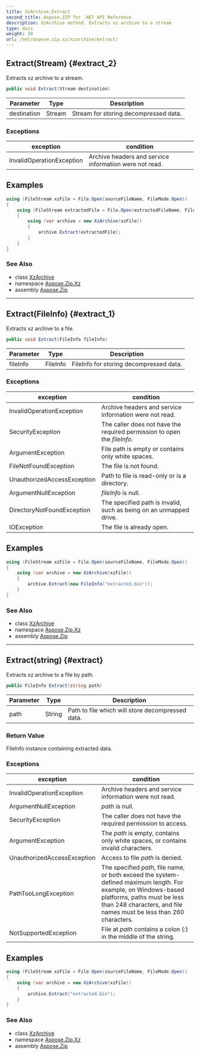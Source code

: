 ```yaml
---
title: XzArchive.Extract
second_title: Aspose.ZIP for .NET API Reference
description: XzArchive method. Extracts xz archive to a stream
type: docs
weight: 30
url: /net/aspose.zip.xz/xzarchive/extract/
---
```

## Extract(Stream) {#extract_2}

Extracts xz archive to a stream.

```csharp
public void Extract(Stream destination)
```

| Parameter | Type | Description |
| --- | --- | --- |
| destination | Stream | Stream for storing decompressed data. |

### Exceptions

| exception | condition |
| --- | --- |
| InvalidOperationException | Archive headers and service information were not read. |

## Examples

```csharp
using (FileStream xzFile = File.Open(sourceFileName, FileMode.Open))
{
    using (FileStream extractedFile = File.Open(extractedFileName, FileMode.Create))
    {
        using (var archive = new XzArchive(xzFile))
        {
            archive.Extract(extractedFile);
        }
    }
}
```

### See Also

* class [XzArchive](../)
* namespace [Aspose.Zip.Xz](../../xzarchive/)
* assembly [Aspose.Zip](../../../)

---

## Extract(FileInfo) {#extract_1}

Extracts xz archive to a file.

```csharp
public void Extract(FileInfo fileInfo)
```

| Parameter | Type | Description |
| --- | --- | --- |
| fileInfo | FileInfo | FileInfo for storing decompressed data. |

### Exceptions

| exception | condition |
| --- | --- |
| InvalidOperationException | Archive headers and service information were not read. |
| SecurityException | The caller does not have the required permission to open the *fileInfo*. |
| ArgumentException | File path is empty or contains only white spaces. |
| FileNotFoundException | The file is not found. |
| UnauthorizedAccessException | Path to file is read-only or is a directory. |
| ArgumentNullException | *fileInfo* is null. |
| DirectoryNotFoundException | The specified path is invalid, such as being on an unmapped drive. |
| IOException | The file is already open. |

## Examples

```csharp
using (FileStream xzFile = File.Open(sourceFileName, FileMode.Open))
{
    using (var archive = new XzArchive(xzFile))
    {
        archive.Extract(new FileInfo("extracted.bin"));
    }
}
```

### See Also

* class [XzArchive](../)
* namespace [Aspose.Zip.Xz](../../xzarchive/)
* assembly [Aspose.Zip](../../../)

---

## Extract(string) {#extract}

Extracts xz archive to a file by path.

```csharp
public FileInfo Extract(string path)
```

| Parameter | Type | Description |
| --- | --- | --- |
| path | String | Path to file which will store decompressed data. |

### Return Value

FileInfo instance containing extracted data.

### Exceptions

| exception | condition |
| --- | --- |
| InvalidOperationException | Archive headers and service information were not read. |
| ArgumentNullException | *path* is null. |
| SecurityException | The caller does not have the required permission to access. |
| ArgumentException | The *path* is empty, contains only white spaces, or contains invalid characters. |
| UnauthorizedAccessException | Access to file *path* is denied. |
| PathTooLongException | The specified *path*, file name, or both exceed the system-defined maximum length. For example, on Windows-based platforms, paths must be less than 248 characters, and file names must be less than 260 characters. |
| NotSupportedException | File at *path* contains a colon (:) in the middle of the string. |

## Examples

```csharp
using (FileStream xzFile = File.Open(sourceFileName, FileMode.Open))
{
    using (var archive = new XzArchive(xzFile))
    {
        archive.Extract("extracted.bin");
    }
}
```

### See Also

* class [XzArchive](../)
* namespace [Aspose.Zip.Xz](../../xzarchive/)
* assembly [Aspose.Zip](../../../)


